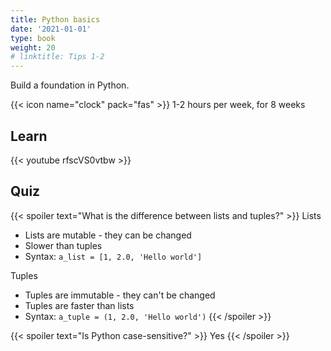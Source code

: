 ```yaml
---
title: Python basics
date: '2021-01-01'
type: book
weight: 20
# linktitle: Tips 1-2
---
```


Build a foundation in Python.

<!--more-->

{{\< icon name="clock" pack="fas" >}} 1-2 hours per week, for 8 weeks

## Learn

{{\< youtube rfscVS0vtbw >}}

## Quiz

{{\< spoiler text="What is the difference between lists and tuples?" >}}
Lists

- Lists are mutable - they can be changed
- Slower than tuples
- Syntax: `a_list = [1, 2.0, 'Hello world']`

Tuples

- Tuples are immutable - they can't be changed
- Tuples are faster than lists
- Syntax: `a_tuple = (1, 2.0, 'Hello world')`
  {{\< /spoiler >}}

{{\< spoiler text="Is Python case-sensitive?" >}}
Yes
{{\< /spoiler >}}
